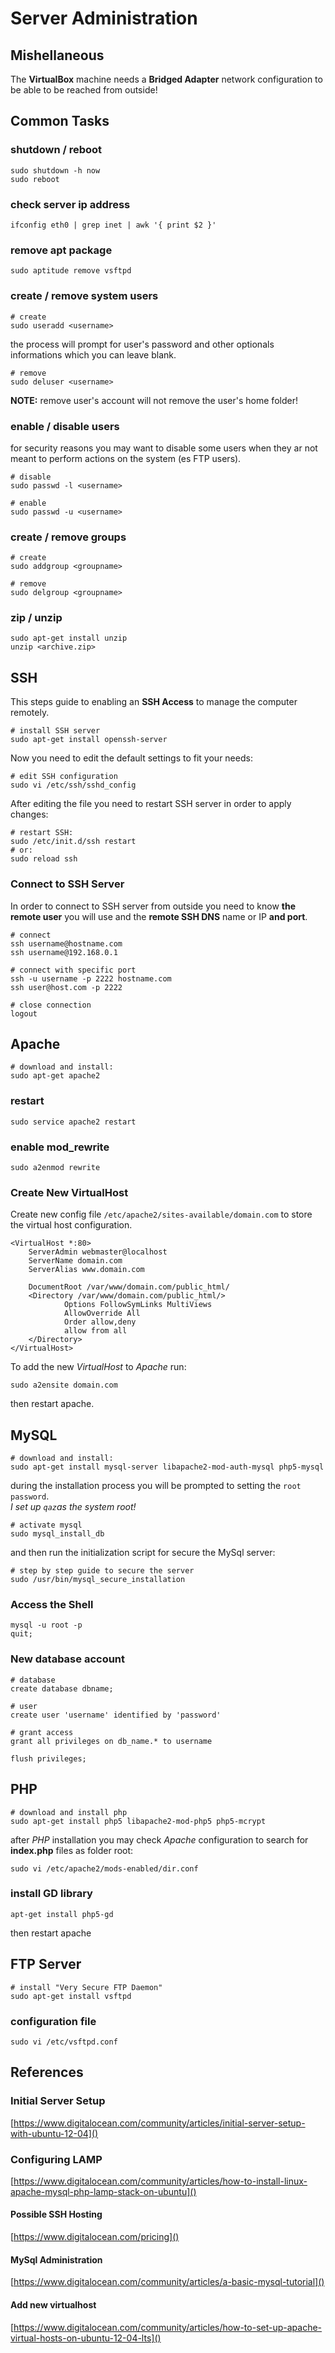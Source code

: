 Server Administration
=====================

## Mishellaneous

The **VirtualBox** machine needs a **Bridged Adapter** network configuration to be able to be reached from outside!








## Common Tasks

### shutdown / reboot

    sudo shutdown -h now
    sudo reboot

### check server ip address

    ifconfig eth0 | grep inet | awk '{ print $2 }'
    
### remove apt package

    sudo aptitude remove vsftpd

### create / remove system users

    # create
    sudo useradd <username>
    
the process will prompt for user's password and other optionals informations which you can leave blank.
    
    # remove
    sudo deluser <username>
        
**NOTE:** remove user's account will not remove the user's home folder!

### enable / disable users

for security reasons you may want to disable some users when they ar not meant to perform actions on the system (es FTP users).

    # disable
    sudo passwd -l <username>
    
    # enable
    sudo passwd -u <username>
    
### create / remove groups

    # create
    sudo addgroup <groupname>
    
    # remove
    sudo delgroup <groupname>
    
### zip / unzip

    sudo apt-get install unzip
    unzip <archive.zip>







## SSH

This steps guide to enabling an **SSH Access** to manage the computer remotely.

    # install SSH server
    sudo apt-get install openssh-server
    
Now you need to edit the default settings to fit your needs:

    # edit SSH configuration
    sudo vi /etc/ssh/sshd_config
    
After editing the file you need to restart SSH server in order to apply changes:

    # restart SSH:
    sudo /etc/init.d/ssh restart
    # or:
    sudo reload ssh

### Connect to SSH Server
    
In order to connect to SSH server from outside you need to know **the remote user** you will use and the **remote SSH DNS** name or IP **and port**.


    # connect
    ssh username@hostname.com
    ssh username@192.168.0.1
    
    # connect with specific port
    ssh -u username -p 2222 hostname.com
    ssh user@host.com -p 2222
    
    # close connection
    logout
    








## Apache
    
    # download and install:
    sudo apt-get apache2

### restart
    
    sudo service apache2 restart
    
### enable mod_rewrite

    sudo a2enmod rewrite

### Create New VirtualHost

Create new config file `/etc/apache2/sites-available/domain.com` to store the virtual host configuration.

    <VirtualHost *:80>
        ServerAdmin webmaster@localhost
        ServerName domain.com
        ServerAlias www.domain.com

        DocumentRoot /var/www/domain.com/public_html/
        <Directory /var/www/domain.com/public_html/>
                Options FollowSymLinks MultiViews
                AllowOverride All
                Order allow,deny
                allow from all
        </Directory>
    </VirtualHost>

To add the new _VirtualHost_ to _Apache_ run:

    sudo a2ensite domain.com

then restart apache.



    
## MySQL

    # download and install:
    sudo apt-get install mysql-server libapache2-mod-auth-mysql php5-mysql
    
during the installation process you will be prompted to setting the `root password`.   
_I set up `qaz`as the system root!_

    # activate mysql
    sudo mysql_install_db
    
and then run the initialization script for secure the MySql server:
    
    # step by step guide to secure the server
    sudo /usr/bin/mysql_secure_installation

### Access the Shell

    mysql -u root -p
    quit;

### New database account

    # database
    create database dbname;
    
    # user
    create user 'username' identified by 'password'
    
    # grant access
    grant all privileges on db_name.* to username
    
    flush privileges;








## PHP

    # download and install php
    sudo apt-get install php5 libapache2-mod-php5 php5-mcrypt

after _PHP_ installation you may check _Apache_ configuration to search for **index.php** files as folder root:

    sudo vi /etc/apache2/mods-enabled/dir.conf
    
    
### install GD library

    apt-get install php5-gd

then restart apache
    
    
    
    
    






## FTP Server
    
    # install "Very Secure FTP Daemon"
    sudo apt-get install vsftpd

### configuration file

    sudo vi /etc/vsftpd.conf
    
    









## References

### Initial Server Setup

[https://www.digitalocean.com/community/articles/initial-server-setup-with-ubuntu-12-04]()  

### Configuring LAMP

[https://www.digitalocean.com/community/articles/how-to-install-linux-apache-mysql-php-lamp-stack-on-ubuntu]()

#### Possible SSH Hosting

[https://www.digitalocean.com/pricing]()

#### MySql Administration

[https://www.digitalocean.com/community/articles/a-basic-mysql-tutorial]()

#### Add new virtualhost

[https://www.digitalocean.com/community/articles/how-to-set-up-apache-virtual-hosts-on-ubuntu-12-04-lts]()
